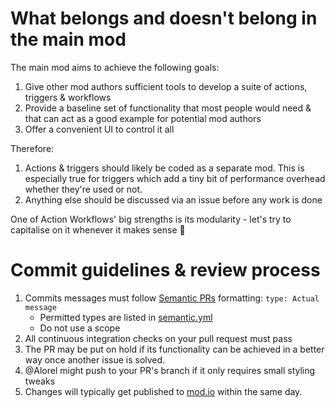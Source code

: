 # What belongs and doesn't belong in the main mod

The main mod aims to achieve the following goals:

1. Give other mod authors sufficient tools to develop a suite of actions, triggers & workflows
1. Provide a baseline set of functionality that most people would need & that can act as a good example for potential mod authors
1. Offer a convenient UI to control it all

Therefore:

1. Actions & triggers should likely be coded as a separate mod. This is especially true for triggers which add a tiny bit of performance overhead whether they're used or not.
1. Anything else should be discussed via an issue before any work is done

One of Action Workflows' big strengths is its modularity - let's try to capitalise on it whenever it makes sense :slightly_smiling_face: 

# Commit guidelines & review process

1. Commits messages must follow [Semantic PRs](https://github.com/Ezard/semantic-prs) formatting: `type: Actual message`
   - Permitted types are listed in [semantic.yml](/Alorel/melvor-mod/blob/master/.github/semantic.yml)
   - Do not use a scope
1. All continuous integration checks on your pull request must pass
1. The PR may be put on hold if its functionality can be achieved in a better way once another issue is solved.
1. @Alorel might push to your PR's branch if it only requires small styling tweaks 
1. Changes will typically get published to [mod.io](https://mod.io/g/melvoridle/m/action-workflows) within the same day.
